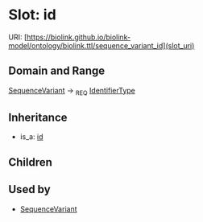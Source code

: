 # Slot: id




URI: [https://biolink.github.io/biolink-model/ontology/biolink.ttl/sequence_variant_id](slot_uri)
## Domain and Range

[SequenceVariant](SequenceVariant.md) ->  <sub>REQ</sub> [IdentifierType](IdentifierType.md)
## Inheritance

 *  is_a: [id](id.md)
## Children

## Used by

 * [SequenceVariant](SequenceVariant.md)
